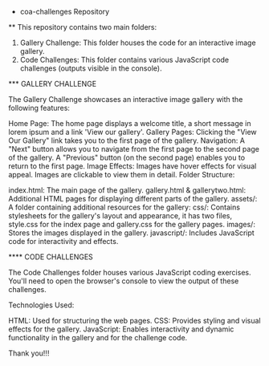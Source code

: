 * coa-challenges Repository

** This repository contains two main folders:

1. Gallery Challenge: This folder houses the code for an interactive image gallery.
2. Code Challenges: This folder contains various JavaScript code challenges (outputs visible in the console).

*** GALLERY CHALLENGE

The Gallery Challenge showcases an interactive image gallery with the following features:

Home Page: The home page displays a welcome title, a short message in lorem ipsum and a link 'View our gallery'.
Gallery Pages: Clicking the "View Our Gallery" link takes you to the first page of the gallery.
Navigation:
A "Next" button allows you to navigate from the first page to the second page of the gallery.
A "Previous" button (on the second page) enables you to return to the first page.
Image Effects:
Images have hover effects for visual appeal.
Images are clickable to view them in detail.
Folder Structure:

index.html: The main page of the gallery.
gallery.html & gallerytwo.html: Additional HTML pages for displaying different parts of the gallery.
assets/: A folder containing additional resources for the gallery:
css/: Contains stylesheets for the gallery's layout and appearance, it has two files, style.css for the index page and gallery.css for the gallery pages.
images/: Stores the images displayed in the gallery.
javascript/: Includes JavaScript code for interactivity and effects.


**** CODE CHALLENGES

The Code Challenges folder houses various JavaScript coding exercises. You'll need to open the browser's console to view the output of these challenges.

Technologies Used:

HTML: Used for structuring the web pages.
CSS: Provides styling and visual effects for the gallery.
JavaScript: Enables interactivity and dynamic functionality in the gallery and for the challenge code. 

Thank you!!!
